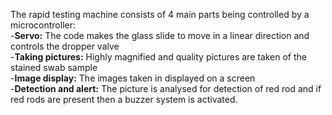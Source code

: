 The rapid testing machine consists of 4 main parts being controlled by a microcontroller:<br />
-<b>Servo:</b> The code makes the glass slide to move in a linear direction and controls the dropper valve  <br />
-<b>Taking pictures:</b> Highly magnified and quality pictures are taken of the stained swab sample <br />
-<b>Image display:</b> The images taken in displayed on a screen <br />
-<b>Detection and alert:</b> The picture is analysed for detection of red rod and if red rods are present then a buzzer system is activated. <br />

